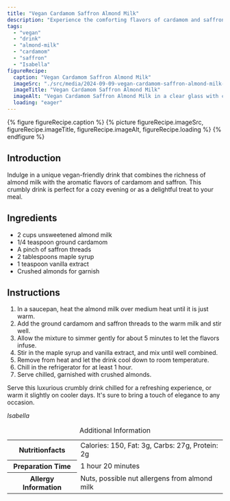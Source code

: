 ```yaml
---
title: "Vegan Cardamom Saffron Almond Milk"
description: "Experience the comforting flavors of cardamom and saffron in this vegan almond milk drink, perfect for a soothing treat."
tags:
  - "vegan"
  - "drink"
  - "almond-milk"
  - "cardamom"
  - "saffron"
  - "Isabella"
figureRecipe: 
  caption: "Vegan Cardamom Saffron Almond Milk"
  imageSrc: "./src/media/2024-09-09-vegan-cardamom-saffron-almond-milk-4986.png"
  imageTitle: "Vegan Cardamom Saffron Almond Milk"
  imageAlt: "Vegan Cardamom Saffron Almond Milk in a clear glass with crushed almonds on top, set on a pristine wooden table, with a softly blurred background."
  loading: "eager"
---
```


{% figure figureRecipe.caption %}
{% picture figureRecipe.imageSrc, figureRecipe.imageTitle, figureRecipe.imageAlt, figureRecipe.loading %}
{% endfigure %}

## Introduction

Indulge in a unique vegan-friendly drink that combines the richness of almond milk with the aromatic flavors of cardamom and saffron. This crumbly drink is perfect for a cozy evening or as a delightful treat to your meal.

## Ingredients

- 2 cups unsweetened almond milk
- 1/4 teaspoon ground cardamom
- A pinch of saffron threads
- 2 tablespoons maple syrup
- 1 teaspoon vanilla extract
- Crushed almonds for garnish

## Instructions

1. In a saucepan, heat the almond milk over medium heat until it is just warm.
2. Add the ground cardamom and saffron threads to the warm milk and stir well.
3. Allow the mixture to simmer gently for about 5 minutes to let the flavors infuse.
4. Stir in the maple syrup and vanilla extract, and mix until well combined.
5. Remove from heat and let the drink cool down to room temperature.
6. Chill in the refrigerator for at least 1 hour.
7. Serve chilled, garnished with crushed almonds.

Serve this luxurious crumbly drink chilled for a refreshing experience, or warm it slightly on cooler days. It's sure to bring a touch of elegance to any occasion.

*Isabella*

<table><caption class='sr-only'>Additional Information</caption><tr><th>Nutritionfacts</th><td>Calories: 150, Fat: 3g, Carbs: 27g, Protein: 2g&nbsp;</td></tr><tr><th>Preparation Time</th><td>1 hour 20 minutes&nbsp;</td></tr><tr><th>Allergy Information</th><td>Nuts, possible nut allergens from almond milk&nbsp;</td></tr></table>

